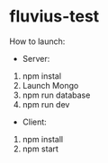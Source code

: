 # fluvius-test

How to launch:
- Server:
1. npm instal
2. Launch Mongo
3. npm run database
4. npm run dev
- Client:
1. npm install
2. npm start

